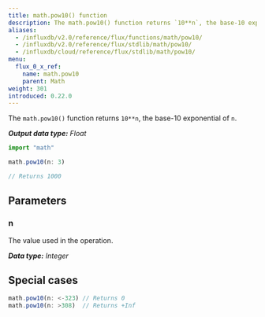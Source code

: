 ```yaml
---
title: math.pow10() function
description: The math.pow10() function returns `10**n`, the base-10 exponential of `n`.
aliases:
  - /influxdb/v2.0/reference/flux/functions/math/pow10/
  - /influxdb/v2.0/reference/flux/stdlib/math/pow10/
  - /influxdb/cloud/reference/flux/stdlib/math/pow10/
menu:
  flux_0_x_ref:
    name: math.pow10
    parent: Math
weight: 301
introduced: 0.22.0
---
```


The `math.pow10()` function returns `10**n`, the base-10 exponential of `n`.

_**Output data type:** Float_

```js
import "math"

math.pow10(n: 3)

// Returns 1000
```

## Parameters

### n
The value used in the operation.

_**Data type:** Integer_

## Special cases
```js
math.pow10(n: <-323) // Returns 0
math.pow10(n: >308)  // Returns +Inf
```
